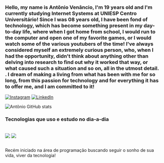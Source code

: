 ### Hello, my name is Antônio Venâncio, I'm 19 years old and I'm currently studying Internet Systems at UNIESP Centro Universitário! Since I was 08 years old, I have been fond of technology, which has become something present in my day-to-day life, where when I got home from school, I would run to the computer and open one of my favorite games, or I would watch some of the various youtubers of the time! I've always considered myself an extremely curious person, who, when I had the opportunity, didn't think about anything other than delving into research to find out why it worked that way, or what caused such a situation and so on, all in the utmost detail. . I dream of making a living from what has been with me for so long, from this passion for technology and for everything it has to offer me, and I am committed to it!


[![Instagram](https://img.shields.io/badge/Instagram-E4405F?style=for-the-badge&logo=instagram&logoColor=white)](https://www.instagram.com/nettodmlo/)
[![LinkedIn](https://img.shields.io/badge/LinkedIn-0077B5?style=for-the-badge&logo=linkedin&logoColor=white
)](https://www.linkedin.com/in/ant%C3%B4nio-ven%C3%A2ncio-0b5522270/)

![Antônio GitHub stats](https://github-readme-stats.vercel.app/api?username=nettodmlo&show_icons=true&theme=dracula)

### Tecnologias que uso e estudo no dia-a-dia

<div style= "display: inline_block"><br/>
 <img align= "center" src= "https://img.shields.io/badge/java-%23ED8B00.svg?style=for-the-badge&logo=openjdk&logoColor=white">
  <img align= "center" src= "https://img.shields.io/badge/HTML5-E34F26?style=for-the-badge&logo=html5&logoColor=white">  
</div><br/>

Recém iniciado na área de programação buscando seguir o sonho de sua vida, viver da tecnologia!

